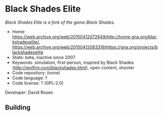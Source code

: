 # Black Shades Elite

_Black Shades Elite is a fork of the game Black Shades._

- Home: https://web.archive.org/web/20150412072649/http://home.gna.org/blackshadeselite/, https://web.archive.org/web/20150412083319/https://gna.org/projects/blackshadeselite
- State: beta, inactive since 2007
- Keywords: simulation, first-person, inspired by Black Shades (http://wolfire.com/blackshades.html), open content, shooter
- Code repository: (none)
- Code language: ?
- Code license: ? (GPL-2.0)

Developer: David Rosen

## Building
